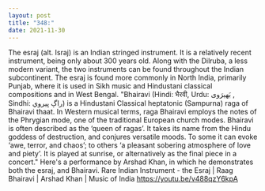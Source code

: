 ```yaml
---
layout: post
title: "348:"
date: 2021-11-30
---
```


The esraj (alt. Israj) is an Indian stringed instrument. It is a relatively recent instrument, being only about 300 years old. Along with the Dilruba, a less modern variant, the two instruments can be found throughout the Indian subcontinent. The esraj is found more commonly in North India, primarily Punjab, where it is used in Sikh music and Hindustani classical compositions and in West Bengal. "Bhairavi (Hindi: भैरवी, Urdu: بَھیرَوی ‎, Sindhi: راڳ ڀيروي) is a Hindustani Classical heptatonic (Sampurna) raga of Bhairavi thaat. In Western musical terms, raga Bhairavi employs the notes of the Phrygian mode, one of the traditional European church modes. Bhairavi is often described as the ‘queen of ragas’. It takes its name from the Hindu goddess of destruction, and conjures versatile moods. To some it can evoke ‘awe, terror, and chaos’; to others ‘a pleasant sobering atmosphere of love and piety’. It is played at sunrise, or alternatively as the final piece in a concert." Here's a performance by Arshad Khan, in which he demonstrates both the esraj, and Bhairavi.
 Rare Indian Instrument - the Esraj | Raag Bhairavi | Arshad Khan | Music of India
https://youtu.be/v488qzY6kpA
